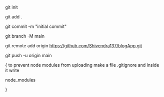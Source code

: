  git init

 git add .

 git commit -m "initial commit"

  git branch -M main  

  git remote add origin https://github.com/Shivendra137/blogApp.git

  git push -u origin main


{  to prevent node modules from uploading 
  make a file .gitignore and inside it 
  write 



  node_modules
  
  }